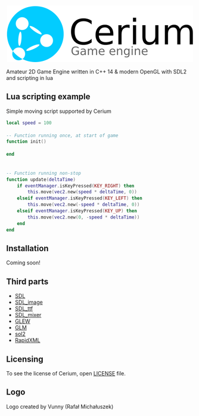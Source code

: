 
<p align="center">
    <img src="/logo.png">
</p>

Amateur 2D Game Engine written in C++ 14 & modern OpenGL with SDL2 and scripting in lua

## Lua scripting example
Simple moving script supported by Cerium

```lua
local speed = 100

-- Function running once, at start of game
function init()

end


-- Function running non-stop
function update(deltaTime)
    if eventManager.isKeyPressed(KEY_RIGHT) then
        this.move(vec2.new(speed * deltaTime, 0))
    elseif eventManager.isKeyPressed(KEY_LEFT) then
        this.move(vec2.new(-speed * deltaTime, 0))
    elseif eventManager.isKeyPressed(KEY_UP) then
        this.move(vec2.new(0, -speed * deltaTime))
    end
end
```

## Installation
Coming soon!


## Third parts
* <a href="https://www.libsdl.org">SDL</a>
* <a href="https://www.libsdl.org/projects/SDL_image/">SDL_image</a>
* <a href="https://www.libsdl.org/projects/SDL_ttf/">SDL_ttf</a>
* <a href="https://www.libsdl.org/projects/SDL_mixer/">SDL_mixer</a>
* <a href="http://glew.sourceforge.net">GLEW</a>
* <a href="http://glm.g-truc.net/0.9.8/index.html">GLM</a>
* <a href="https://github.com/ThePhD/sol2">sol2</a>
* <a href="http://rapidxml.sourceforge.net">RapidXML</a>

## Licensing
To see the license of Cerium, open <a href="https://github.com/bjornus/Cerium/blob/master/LICENSE" target="_blank">LICENSE</a> file.

## Logo
Logo created by Vunny (Rafał Michałuszek)
